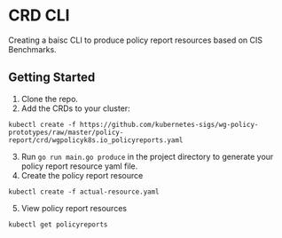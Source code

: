 # CRD CLI

Creating a baisc CLI to produce policy report resources based on CIS Benchmarks.

## Getting Started

1. Clone the repo.
2. Add the CRDs to your cluster:

```
kubectl create -f https://github.com/kubernetes-sigs/wg-policy-prototypes/raw/master/policy-report/crd/wgpolicyk8s.io_policyreports.yaml

```

3. Run `go run main.go produce` in the project directory to generate your policy report resource yaml file.
4. Create the policy report resource

```
kubectl create -f actual-resource.yaml

```

5. View policy report resources

```
kubectl get policyreports

```
